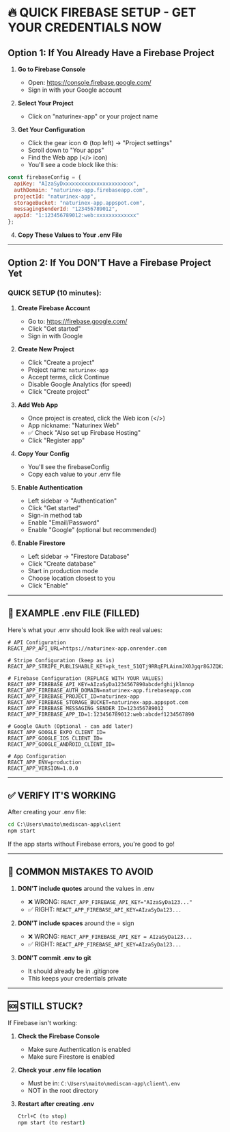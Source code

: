 # 🔥 QUICK FIREBASE SETUP - GET YOUR CREDENTIALS NOW

## Option 1: If You Already Have a Firebase Project

1. **Go to Firebase Console**
   - Open: https://console.firebase.google.com/
   - Sign in with your Google account

2. **Select Your Project**
   - Click on "naturinex-app" or your project name

3. **Get Your Configuration**
   - Click the gear icon ⚙️ (top left) → "Project settings"
   - Scroll down to "Your apps"
   - Find the Web app (</> icon)
   - You'll see a code block like this:

```javascript
const firebaseConfig = {
  apiKey: "AIzaSyDxxxxxxxxxxxxxxxxxxxxxxx",
  authDomain: "naturinex-app.firebaseapp.com",
  projectId: "naturinex-app",
  storageBucket: "naturinex-app.appspot.com",
  messagingSenderId: "123456789012",
  appId: "1:123456789012:web:xxxxxxxxxxxxx"
};
```

4. **Copy These Values to Your .env File**

---

## Option 2: If You DON'T Have a Firebase Project Yet

### QUICK SETUP (10 minutes):

1. **Create Firebase Account**
   - Go to: https://firebase.google.com/
   - Click "Get started"
   - Sign in with Google

2. **Create New Project**
   - Click "Create a project"
   - Project name: `naturinex-app`
   - Accept terms, click Continue
   - Disable Google Analytics (for speed)
   - Click "Create project"

3. **Add Web App**
   - Once project is created, click the Web icon (</>)
   - App nickname: "Naturinex Web"
   - ✅ Check "Also set up Firebase Hosting"
   - Click "Register app"

4. **Copy Your Config**
   - You'll see the firebaseConfig
   - Copy each value to your .env file

5. **Enable Authentication**
   - Left sidebar → "Authentication"
   - Click "Get started"
   - Sign-in method tab
   - Enable "Email/Password"
   - Enable "Google" (optional but recommended)

6. **Enable Firestore**
   - Left sidebar → "Firestore Database"
   - Click "Create database"
   - Start in production mode
   - Choose location closest to you
   - Click "Enable"

---

## 📝 EXAMPLE .env FILE (FILLED)

Here's what your .env should look like with real values:

```env
# API Configuration
REACT_APP_API_URL=https://naturinex-app.onrender.com

# Stripe Configuration (keep as is)
REACT_APP_STRIPE_PUBLISHABLE_KEY=pk_test_51QTj9RRqEPLAinmJX0Jgqr8GJZQKziNhHDMhHCRpNQbwfWJRKrPz7ZY48mJzV1rP1bDYJhRNJy1z5VXJ0e5G8t9K00lAC53L05

# Firebase Configuration (REPLACE WITH YOUR VALUES)
REACT_APP_FIREBASE_API_KEY=AIzaSyDa1234567890abcdefghijklmnop
REACT_APP_FIREBASE_AUTH_DOMAIN=naturinex-app.firebaseapp.com
REACT_APP_FIREBASE_PROJECT_ID=naturinex-app
REACT_APP_FIREBASE_STORAGE_BUCKET=naturinex-app.appspot.com
REACT_APP_FIREBASE_MESSAGING_SENDER_ID=123456789012
REACT_APP_FIREBASE_APP_ID=1:123456789012:web:abcdef1234567890

# Google OAuth (Optional - can add later)
REACT_APP_GOOGLE_EXPO_CLIENT_ID=
REACT_APP_GOOGLE_IOS_CLIENT_ID=
REACT_APP_GOOGLE_ANDROID_CLIENT_ID=

# App Configuration
REACT_APP_ENV=production
REACT_APP_VERSION=1.0.0
```

---

## ✅ VERIFY IT'S WORKING

After creating your .env file:

```cmd
cd C:\Users\maito\mediscan-app\client
npm start
```

If the app starts without Firebase errors, you're good to go!

---

## 🚨 COMMON MISTAKES TO AVOID

1. **DON'T include quotes** around the values in .env
   - ❌ WRONG: `REACT_APP_FIREBASE_API_KEY="AIzaSyDa123..."`
   - ✅ RIGHT: `REACT_APP_FIREBASE_API_KEY=AIzaSyDa123...`

2. **DON'T include spaces** around the = sign
   - ❌ WRONG: `REACT_APP_FIREBASE_API_KEY = AIzaSyDa123...`
   - ✅ RIGHT: `REACT_APP_FIREBASE_API_KEY=AIzaSyDa123...`

3. **DON'T commit .env to git**
   - It should already be in .gitignore
   - This keeps your credentials private

---

## 🆘 STILL STUCK?

If Firebase isn't working:

1. **Check the Firebase Console**
   - Make sure Authentication is enabled
   - Make sure Firestore is enabled

2. **Check your .env file location**
   - Must be in: `C:\Users\maito\mediscan-app\client\.env`
   - NOT in the root directory

3. **Restart after creating .env**
   ```cmd
   Ctrl+C (to stop)
   npm start (to restart)
   ```